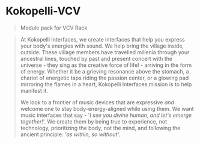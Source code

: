 # Kokopelli-VCV
> Module pack for VCV Rack


> At Kokopelli Interfaces, we create interfaces that help you express your body's energies with sound. We help bring the village inside, outside. These village members have travelled millenia through your ancestral lines, touched by past and present concert with the universe - they sing as the creative force of life! - arriving in the form of energy. Whether it be a grieving resonance above the stomach, a chariot of energetic taps riding the passion center, or a glowing pad mirroring the flames in a heart, Kokopelli Interfaces mission is to help manifest it. 
>
> We look to a frontier of music devices that are expressive *and* welcome one to stay body-energy-aligned while using them. We want music interfaces that say - '*I see you divine human, and let's emerge together!*'. We create them by being true to experience, not technology, prioritizing the body, not the mind, and following the ancient principle: *'as within, so without'*.
